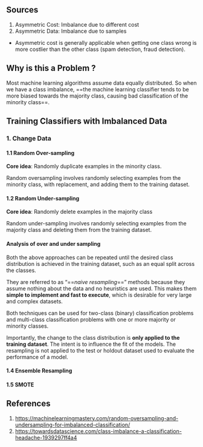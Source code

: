 ## Sources
1. Asymmetric Cost: Imbalance due to different cost
2. Asymmetric Data: Imbalance due to samples

- Asymmetric cost is generally applicable when getting one class wrong is more costlier than the other class (spam detection, fraud detection).

## Why is this a Problem ?
Most machine learning algorithms assume data equally distributed. So when we have a class imbalance, ==the machine learning classifier tends to be more biased towards the majority class, causing bad classification of the minority class==.


## Training Classifiers with Imbalanced Data

### 1. Change Data

#### 1.1 Random Over-sampling
**Core idea**: Randomly duplicate examples in the minority class.

Random oversampling involves randomly selecting examples from the minority class, with replacement, and adding them to the training dataset.

#### 1.2 Random Under-sampling
**Core idea**: Randomly delete examples in the majority class

Random under-sampling involves randomly selecting examples from the majority class and deleting them from the training dataset.

#### Analysis of over and under sampling
Both the above approaches can be repeated until the desired class distribution is achieved in the training dataset, such as an equal split across the classes.

They are referred to as “==_naive resampling_==” methods because they assume nothing about the data and no heuristics are used. This makes them **simple to implement and fast to execute**, which is desirable for very large and complex datasets.

Both techniques can be used for two-class (binary) classification problems and multi-class classification problems with one or more majority or minority classes.

Importantly, the change to the class distribution is **only applied to the training dataset**. The intent is to influence the fit of the models. The resampling is not applied to the test or holdout dataset used to evaluate the performance of a model.


#### 1.4 Ensemble Resampling


#### 1.5 SMOTE





## References
1. https://machinelearningmastery.com/random-oversampling-and-undersampling-for-imbalanced-classification/
2. https://towardsdatascience.com/class-imbalance-a-classification-headache-1939297ff4a4





